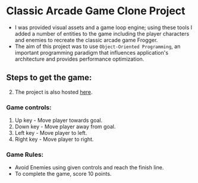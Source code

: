 # Classic Arcade Game Clone Project
* I was provided visual assets and a game loop engine; using these tools I added a number of entities to the game including the player characters and enemies to recreate the classic arcade game Frogger.
* The aim of this project was to use `Object-Oriented Programming`, an important programming paradigm that influences application's architecture and provides performance optimization.

## Steps to get the game:
2. The project is also hosted [here](https://madhur-taneja.github.io/Front-End-Projects/Project%206%20(Classic%20Arcade%20Game%20Clone)/index.html).


### Game controls:
1. Up key - Move player towards goal.
2. Down key - Move player away from goal.
3. Left key - Move player to left.
4. Right key - Move player to right.

### Game Rules:
* Avoid Enemies using given controls and reach the finish line.
* To complete the game, score 10 points.

